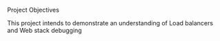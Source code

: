 Project Objectives

This project intends to demonstrate an understanding of Load balancers and Web stack debugging

